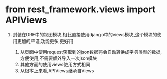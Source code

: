 # from rest_framework.views import APIViews

1. 封装在DRF中的视图模块,相比直接使用django中的views模块,这个模块的使用更加的严谨,功能更多,更好用

   1. 从页面中使用request获取到的json数据将会自动转换成字典类型的数据,方便使用,不需要额外导入一次json模块
   2. 其他方面的使用views使用方式相同
   3. 从根本上来看,APIViews继承自Views

   

